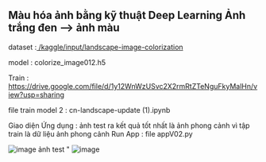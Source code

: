 Màu hóa ảnh bằng kỹ thuật Deep Learning
Ảnh trắng đen --> ảnh màu 
-----------------
dataset :[ /kaggle/input/landscape-image-colorization](https://www.kaggle.com/datasets/theblackmamba31/landscape-image-colorization)

model : colorize_image012.h5

Train : https://drive.google.com/file/d/1y12WnWzUSvc2X2rmRtZTeNguFkyMalHn/view?usp=sharing

file train model 2 : cn-landscape-update (1).ipynb

Giao diện Ứng dụng : ảnh test ra kết quả tốt nhất là ảnh phong cảnh vì tập train là dữ liệu ảnh phong cảnh
Run App : file appV02.py 

![image](https://github.com/user-attachments/assets/a1352834-2920-4c9f-a0d5-cb15dcca302b)
ảnh test "
![image](https://github.com/user-attachments/assets/ae5ae4b0-e2b2-44fe-b6e5-5ed9da32e63f)


